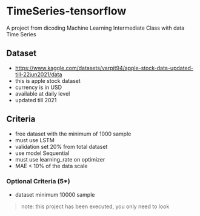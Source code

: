 # TimeSeries-tensorflow
A project from dicoding Machine Learning Intermediate Class with data Time Series

## Dataset
- https://www.kaggle.com/datasets/varpit94/apple-stock-data-updated-till-22jun2021/data
- this is apple stock dataset
- currency is in USD
- available at daily level
- updated till 2021

## Criteria
- free dataset with the minimum of 1000 sample
- must use LSTM
- validation set 20% from total dataset
- use model Sequential
- must use learning_rate on optimizer
- MAE < 10% of the data scale
### Optional Criteria (5*)
- dataset minimum 10000 sample

> note: this project has been executed, you only need to look
